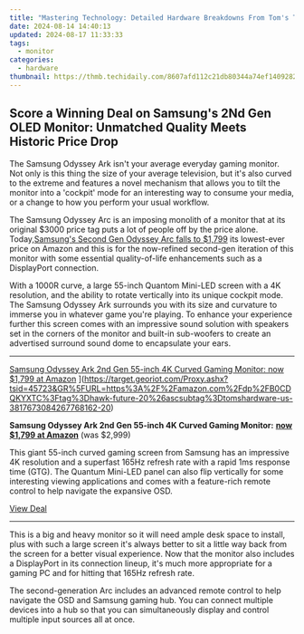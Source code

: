 ```yaml
---
title: "Mastering Technology: Detailed Hardware Breakdowns From Tom's Team"
date: 2024-08-14 14:40:13
updated: 2024-08-17 11:33:33
tags:
  - monitor
categories:
  - hardware
thumbnail: https://thmb.techidaily.com/8607afd112c21db80344a74ef1409282fa825e22bfc978ed73479483276176d5.jpg
---
```


## Score a Winning Deal on Samsung's 2Nd Gen OLED Monitor: Unmatched Quality Meets Historic Price Drop

The Samsung Odyssey Ark isn't your average everyday gaming monitor. Not only is this thing the size of your average television, but it's also curved to the extreme and features a novel mechanism that allows you to tilt the monitor into a 'cockpit' mode for an interesting way to consume your media, or a change to how you perform your usual workflow.

 The Samsung Odyssey Arc is an imposing monolith of a monitor that at its original $3000 price tag puts a lot of people off by the price alone. Today,[Samsung's Second Gen Odyssey Arc falls to $1,799](<https://shop-links.co/link/?exclusive=1&publisher_slug=itechdaily19598&url=https%3A%2F%2Ftarget.georiot.com%2FProxy.ashx%3Ftsid%3D45723%26GR%255FURL%3Dhttps%253A%252F%252Famazon.com%252Fdp%252FB0CDQKYXTC%253Ftag%253Dhawk-future-20%2526ascsubtag%253Dtomshardware-us-9225520261495588000-20>) its lowest-ever price on Amazon and this is for the now-refined second-gen iteration of this monitor with some essential quality-of-life enhancements such as a DisplayPort connection.

 With a 1000R curve, a large 55-inch Quantom Mini-LED screen with a 4K resolution, and the ability to rotate vertically into its unique cockpit mode. The Samsung Odyssey Ark surrounds you with its size and curvature to immerse you in whatever game you're playing. To enhance your experience further this screen comes with an impressive sound solution with speakers set in the corners of the monitor and built-in sub-woofers to create an advertised surround sound dome to encapsulate your ears.

---

[Samsung Odyssey Ark 2nd Gen 55-inch 4K Curved Gaming Monitor: now $1,799 at Amazon](https://cdn.mos.cms.futurecdn.net/szhDRZbrCcfok58VCbdJ6J-200-100.png "Samsung Odyssey Ark 2nd Gen 55-inch 4K Curved Gaming Monitor: now $1,799 at Amazon") ](https://target.georiot.com/Proxy.ashx?tsid=45723&GR%5FURL=https%3A%2F%2Famazon.com%2Fdp%2FB0CDQKYXTC%3Ftag%3Dhawk-future-20%26ascsubtag%3Dtomshardware-us-3817673084267768162-20)

 **Samsung Odyssey Ark 2nd Gen 55-inch 4K Curved Gaming Monitor:** [**now $1,799 at Amazon**](https://target.georiot.com/Proxy.ashx?tsid=45723&GR%5FURL=https%3A%2F%2Famazon.com%2Fdp%2FB0CDQKYXTC%3Ftag%3Dhawk-future-20%26ascsubtag%3Dtomshardware-us-1183519488563533539-20) (was $2,999)  
  
 This giant 55-inch curved gaming screen from Samsung has an impressive 4K resolution and a superfast 165Hz refresh rate with a rapid 1ms response time (GTG). The Quantum Mini-LED panel can also flip vertically for some interesting viewing applications and comes with a feature-rich remote control to help navigate the expansive OSD.

[View Deal](https://target.georiot.com/Proxy.ashx?tsid=45723&GR%5FURL=https%3A%2F%2Famazon.com%2Fdp%2FB0CDQKYXTC%3Ftag%3Dhawk-future-20%26ascsubtag%3Dtomshardware-us-3817673084267768162-20)

---

 This is a big and heavy monitor so it will need ample desk space to install, plus with such a large screen it's always better to sit a little way back from the screen for a better visual experience. Now that the monitor also includes a DisplayPort in its connection lineup, it's much more appropriate for a gaming PC and for hitting that 165Hz refresh rate.

 The second-generation Arc includes an advanced remote control to help navigate the OSD and Samsung gaming hub. You can connect multiple devices into a hub so that you can simultaneously display and control multiple input sources all at once.

<ins class="adsbygoogle"
     style="display:block"
     data-ad-format="autorelaxed"
     data-ad-client="ca-pub-7571918770474297"
     data-ad-slot="1223367746"></ins>



<ins class="adsbygoogle"
     style="display:block"
     data-ad-client="ca-pub-7571918770474297"
     data-ad-slot="8358498916"
     data-ad-format="auto"
     data-full-width-responsive="true"></ins>
